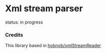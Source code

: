 Xml stream parser
=================
status: in progress




### Credits

This library based in [hobnob/xmlStreamReader](https://github.com/hobnob/xmlStreamReader)
